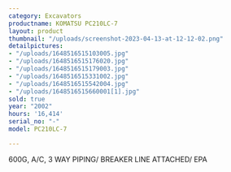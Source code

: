 ```yaml
---
category: Excavators
productname: KOMATSU PC210LC-7
layout: product
thumbnail: "/uploads/screenshot-2023-04-13-at-12-12-02.png"
detailpictures:
- "/uploads/1648516515103005.jpg"
- "/uploads/1648516515176020.jpg"
- "/uploads/1648516515179003.jpg"
- "/uploads/1648516515331002.jpg"
- "/uploads/1648516515542004.jpg"
- "/uploads/1648516515660001[1].jpg"
sold: true
year: "2002"
hours: '16,414'
serial_no: "-"
model: PC210LC-7

---
```

600G, A/C, 3 WAY PIPING/ BREAKER LINE ATTACHED/ EPA